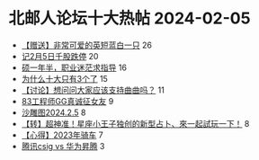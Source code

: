 # 北邮人论坛十大热帖 2024-02-05

- [【赠送】非常可爱的英短蓝白一只](https://bbs.byr.cn/article/Pet/157445) 26
- [记2月5日千股跌停](https://bbs.byr.cn/article/Financial/83768) 20
- [硕一年半，职业迷茫求指导](https://bbs.byr.cn/article/WorkLife/1210385) 16
- [为什么十大只有3个了](https://bbs.byr.cn/article/Talking/6410307) 15
- [【讨论】想问问大家应该支持曲曲吗？](https://bbs.byr.cn/article/Feeling/3205387) 11
- [83工程师GG真诚征女友](https://bbs.byr.cn/article/Friends/2050226) 9
- [沙雕图2024.2.5](https://bbs.byr.cn/article/Picture/3358011) 8
- [【转】超神准！星座小王子独创的新型占卜、來一起試玩一下！](https://bbs.byr.cn/article/Constellations/326533) 8
- [【心得】2023年骑车](https://bbs.byr.cn/article/Cycling/174416) 7
- [腾讯csig vs 华为昇腾](https://bbs.byr.cn/article/Job/2207055) 3


